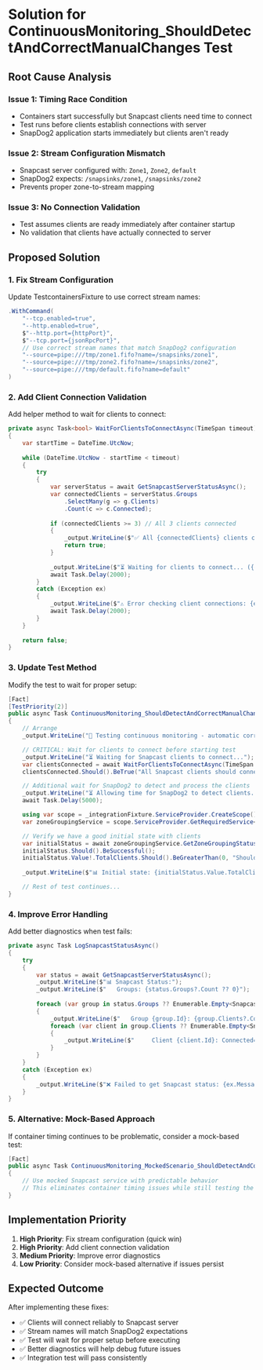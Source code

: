 # Solution for ContinuousMonitoring_ShouldDetectAndCorrectManualChanges Test

## Root Cause Analysis

### Issue 1: Timing Race Condition
- Containers start successfully but Snapcast clients need time to connect
- Test runs before clients establish connections with server
- SnapDog2 application starts immediately but clients aren't ready

### Issue 2: Stream Configuration Mismatch  
- Snapcast server configured with: `Zone1`, `Zone2`, `default`
- SnapDog2 expects: `/snapsinks/zone1`, `/snapsinks/zone2`
- Prevents proper zone-to-stream mapping

### Issue 3: No Connection Validation
- Test assumes clients are ready immediately after container startup
- No validation that clients have actually connected to server

## Proposed Solution

### 1. Fix Stream Configuration
Update TestcontainersFixture to use correct stream names:

```csharp
.WithCommand(
    "--tcp.enabled=true",
    "--http.enabled=true", 
    $"--http.port={httpPort}",
    $"--tcp.port={jsonRpcPort}",
    // Use correct stream names that match SnapDog2 configuration
    "--source=pipe:///tmp/zone1.fifo?name=/snapsinks/zone1",
    "--source=pipe:///tmp/zone2.fifo?name=/snapsinks/zone2",
    "--source=pipe:///tmp/default.fifo?name=default"
)
```

### 2. Add Client Connection Validation
Add helper method to wait for clients to connect:

```csharp
private async Task<bool> WaitForClientsToConnectAsync(TimeSpan timeout)
{
    var startTime = DateTime.UtcNow;
    
    while (DateTime.UtcNow - startTime < timeout)
    {
        try
        {
            var serverStatus = await GetSnapcastServerStatusAsync();
            var connectedClients = serverStatus.Groups
                .SelectMany(g => g.Clients)
                .Count(c => c.Connected);
                
            if (connectedClients >= 3) // All 3 clients connected
            {
                _output.WriteLine($"✅ All {connectedClients} clients connected after {(DateTime.UtcNow - startTime).TotalSeconds:F1}s");
                return true;
            }
            
            _output.WriteLine($"⏳ Waiting for clients to connect... ({connectedClients}/3 connected)");
            await Task.Delay(2000);
        }
        catch (Exception ex)
        {
            _output.WriteLine($"⚠️ Error checking client connections: {ex.Message}");
            await Task.Delay(2000);
        }
    }
    
    return false;
}
```

### 3. Update Test Method
Modify the test to wait for proper setup:

```csharp
[Fact]
[TestPriority(2)]
public async Task ContinuousMonitoring_ShouldDetectAndCorrectManualChanges()
{
    // Arrange
    _output.WriteLine("🧪 Testing continuous monitoring - automatic correction of manual changes");

    // CRITICAL: Wait for clients to connect before starting test
    _output.WriteLine("⏳ Waiting for Snapcast clients to connect...");
    var clientsConnected = await WaitForClientsToConnectAsync(TimeSpan.FromSeconds(30));
    clientsConnected.Should().BeTrue("All Snapcast clients should connect within 30 seconds");

    // Additional wait for SnapDog2 to detect and process the clients
    _output.WriteLine("⏳ Allowing time for SnapDog2 to detect clients...");
    await Task.Delay(5000);

    using var scope = _integrationFixture.ServiceProvider.CreateScope();
    var zoneGroupingService = scope.ServiceProvider.GetRequiredService<IZoneGroupingService>();

    // Verify we have a good initial state with clients
    var initialStatus = await zoneGroupingService.GetZoneGroupingStatusAsync();
    initialStatus.Should().BeSuccessful();
    initialStatus.Value!.TotalClients.Should().BeGreaterThan(0, "Should have detected clients");
    
    _output.WriteLine($"📊 Initial state: {initialStatus.Value.TotalClients} clients, {initialStatus.Value.HealthyZones} healthy zones");

    // Rest of test continues...
}
```

### 4. Improve Error Handling
Add better diagnostics when test fails:

```csharp
private async Task LogSnapcastStatusAsync()
{
    try
    {
        var status = await GetSnapcastServerStatusAsync();
        _output.WriteLine($"📊 Snapcast Status:");
        _output.WriteLine($"   Groups: {status.Groups?.Count ?? 0}");
        
        foreach (var group in status.Groups ?? Enumerable.Empty<SnapcastGroupInfo>())
        {
            _output.WriteLine($"   Group {group.Id}: {group.Clients?.Count ?? 0} clients, Stream: {group.StreamId}");
            foreach (var client in group.Clients ?? Enumerable.Empty<SnapcastClientInfo>())
            {
                _output.WriteLine($"     Client {client.Id}: Connected={client.Connected}");
            }
        }
    }
    catch (Exception ex)
    {
        _output.WriteLine($"❌ Failed to get Snapcast status: {ex.Message}");
    }
}
```

### 5. Alternative: Mock-Based Approach
If container timing continues to be problematic, consider a mock-based test:

```csharp
[Fact]
public async Task ContinuousMonitoring_MockedScenario_ShouldDetectAndCorrectManualChanges()
{
    // Use mocked Snapcast service with predictable behavior
    // This eliminates container timing issues while still testing the core logic
}
```

## Implementation Priority

1. **High Priority**: Fix stream configuration (quick win)
2. **High Priority**: Add client connection validation 
3. **Medium Priority**: Improve error diagnostics
4. **Low Priority**: Consider mock-based alternative if issues persist

## Expected Outcome

After implementing these fixes:
- ✅ Clients will connect reliably to Snapcast server
- ✅ Stream names will match SnapDog2 expectations  
- ✅ Test will wait for proper setup before executing
- ✅ Better diagnostics will help debug future issues
- ✅ Integration test will pass consistently
